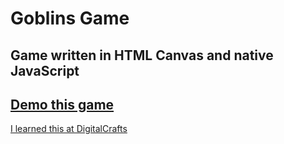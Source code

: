 # Goblins Game

## Game written in HTML Canvas and native JavaScript

## [Demo this game](http://goblins.kdavidmoore.com)

[I learned this at DigitalCrafts](https://www.digitalcrafts.com)